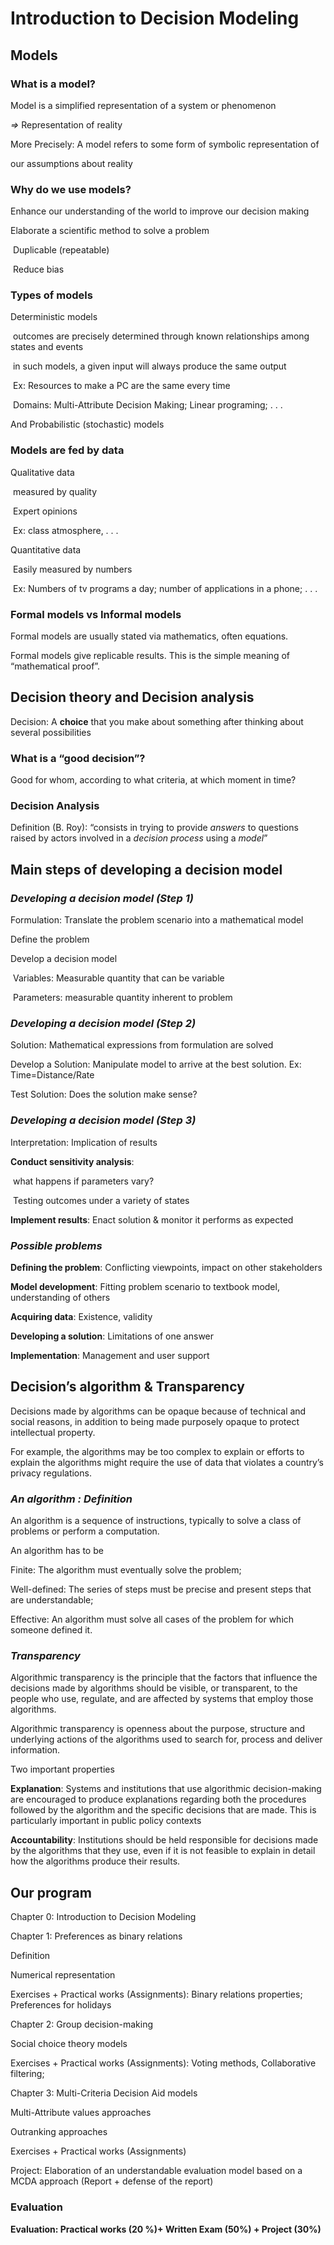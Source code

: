 # Introduction to Decision Modeling

## Models

### What is a model?

Model is a simplified representation of a system or phenomenon

*⇒* Representation of reality

More Precisely: A model refers to some form of symbolic representation of

our assumptions about reality



### Why do we use models?

Enhance our understanding of the world to improve our decision making

Elaborate a scientific method to solve a problem

​	Duplicable (repeatable)

​	Reduce bias



### Types of models

Deterministic models

​	outcomes are precisely determined through known relationships among states and events

​	in such models, a given input will always produce the same output

​	Ex: Resources to make a PC are the same every time

​	Domains: Multi-Attribute Decision Making; Linear programing; . . .

And Probabilistic (stochastic) models



### Models are fed by data

Qualitative data

​	measured by quality

​	Expert opinions

​	Ex: class atmosphere, . . .

Quantitative data

​	Easily measured by numbers

​	Ex: Numbers of tv programs a day; number of applications in a phone; . . .



### Formal models vs Informal models

Formal models are usually stated via mathematics, often equations.

Formal models give replicable results. This is the simple meaning of “mathematical proof”.









## Decision theory and Decision analysis

Decision: A **choice** that you make about something after thinking about several possibilities

### What is a “good decision”?

Good for whom, according to what criteria, at which moment in time?



### Decision Analysis

Definition (B. Roy): “consists in trying to provide *answers* to questions raised by actors involved in a *decision process* using a *model*”





## Main steps of developing a decision model

### *Developing a decision model (Step 1)*

Formulation: Translate the problem scenario into a mathematical model

Define the problem

Develop a decision model

​	Variables: Measurable quantity that can be variable

​	Parameters: measurable quantity inherent to problem



### *Developing a decision model (Step 2)*

Solution: Mathematical expressions from formulation are solved

Develop a Solution: Manipulate model to arrive at the best solution. Ex: Time=Distance/Rate

Test Solution: Does the solution make sense?



### *Developing a decision model (Step 3)*

Interpretation: Implication of results

**Conduct sensitivity analysis**:

​	what happens if parameters vary?

​	Testing outcomes under a variety of states

**Implement results**: Enact solution & monitor it performs as expected



### *Possible problems*

**Defining the problem**: Conflicting viewpoints, impact on other stakeholders

**Model development**: Fitting problem scenario to textbook model, understanding of others

**Acquiring data**: Existence, validity

**Developing a solution**: Limitations of one answer

**Implementation**: Management and user support







## Decision’s algorithm & Transparency

Decisions made by algorithms can be opaque because of technical and social reasons, in addition to being made purposely opaque to protect intellectual property.

For example, the algorithms may be too complex to explain or efforts to explain the algorithms might require the use of data that violates a country’s privacy regulations.



### *An algorithm : Definition*

An algorithm is a sequence of instructions, typically to solve a class of problems or perform a computation.

An algorithm has to be

Finite: The algorithm must eventually solve the problem;

Well-defined: The series of steps must be precise and present steps that are understandable;

Effective: An algorithm must solve all cases of the problem for which someone defined it.



### *Transparency*

Algorithmic transparency is the principle that the factors that influence the decisions made by algorithms should be visible, or transparent, to the people who use, regulate, and are affected by systems that employ those algorithms.

Algorithmic transparency is openness about the purpose, structure and underlying actions of the algorithms used to search for, process and deliver information.

Two important properties

**Explanation**: Systems and institutions that use algorithmic decision-making are encouraged to produce explanations regarding both the procedures followed by the algorithm and the specific decisions that are made. This is particularly important in public policy contexts

**Accountability**: Institutions should be held responsible for decisions made by the algorithms that they use, even if it is not feasible to explain in detail how the algorithms produce their results.



## Our program

Chapter 0: Introduction to Decision Modeling



Chapter 1: Preferences as binary relations

Definition

Numerical representation

Exercises + Practical works (Assignments): Binary relations properties; Preferences for holidays



Chapter 2: Group decision-making

Social choice theory models

Exercises + Practical works (Assignments): Voting methods, Collaborative filtering;



Chapter 3: Multi-Criteria Decision Aid models

Multi-Attribute values approaches

Outranking approaches

Exercises + Practical works (Assignments)



Project: Elaboration of an understandable evaluation model based on a MCDA approach (Report + defense of the report)



### Evaluation

**Evaluation: Practical works (20 %)+ Written Exam (50%) + Project (30%)**